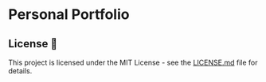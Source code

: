 # Personal Portfolio 

## License 📄
This project is licensed under the MIT License - see the [LICENSE.md](./LICENSE) file for details.

